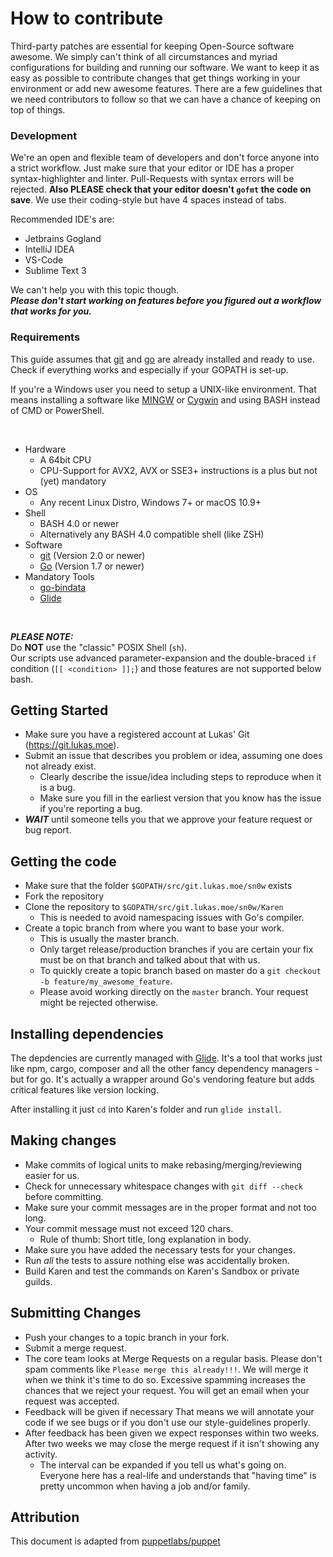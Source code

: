 # How to contribute

Third-party patches are essential for keeping Open-Source software awesome.
We simply can't think of all circumstances and myriad configurations for
building and running our software. We want to keep it as easy as possible to
contribute changes that get things working in your environment or add new awesome
features. There are a few guidelines that we need contributors to follow so that
we can have a chance of keeping on top of things.

### Development

We're an open and flexible team of developers and don't force anyone into a strict workflow.
Just make sure that your editor or IDE has a proper syntax-highlighter and linter.
Pull-Requests with syntax errors will be rejected.
**Also PLEASE check that your editor doesn't `gofmt` the code on save**.
We use their coding-style but have 4 spaces instead of tabs.

Recommended IDE's are:
- Jetbrains Gogland
- IntelliJ IDEA
- VS-Code
- Sublime Text 3

We can't help you with this topic though.<br>
***Please don't start working on features before you figured out a workflow that works for you.***

### Requirements

This guide assumes that [git](http://git-scm.com) and [go](http://golang.org)  are already installed and ready to use.
Check if everything works and especially if your GOPATH is set-up.

If you're a Windows user you need to setup a UNIX-like environment.
That means installing a software like [MINGW](http://www.mingw.org/) or [Cygwin](https://www.cygwin.com/)
and using BASH instead of CMD or PowerShell.

<br>

- Hardware
    - A 64bit CPU
    - CPU-Support for AVX2, AVX or SSE3+ instructions is a plus but not (yet) mandatory
- OS
    - Any recent Linux Distro, Windows 7+ or macOS 10.9+
- Shell
    - BASH 4.0 or newer
    - Alternatively any BASH 4.0 compatible shell (like ZSH)
- Software
    -  [git](http://git-scm.com) (Version 2.0 or newer)
    -  [Go](http://golang.org) (Version 1.7 or newer)
- Mandatory Tools
    - [go-bindata](https://github.com/jteeuwen/go-bindata)
    - [Glide](https://glide.sh/)

<br>

***PLEASE NOTE:***<br>
Do **NOT** use the "classic" POSIX Shell (`sh`).<br>
Our scripts use advanced parameter-expansion and the double-braced `if` condition (`[[ <condition> ]];`) and those features
are not supported below bash.

## Getting Started

* Make sure you have a registered account at Lukas' Git (https://git.lukas.moe).
* Submit an issue that describes you problem or idea, assuming one does not already exist.
  * Clearly describe the issue/idea including steps to reproduce when it is a bug.
  * Make sure you fill in the earliest version that you know has the issue if you're reporting a bug.
* ***WAIT*** until someone tells you that we approve your feature request or bug report.

## Getting the code

* Make sure that the folder `$GOPATH/src/git.lukas.moe/sn0w` exists
* Fork the repository
* Clone the repository to `$GOPATH/src/git.lukas.moe/sn0w/Karen`
    * This is needed to avoid namespacing issues with Go's compiler.
* Create a topic branch from where you want to base your work.
  * This is usually the master branch.
  * Only target release/production branches if you are certain your fix must be on that branch and talked about that with us.
  * To quickly create a topic branch based on master do a `git checkout -b feature/my_awesome_feature`.
  * Please avoid working directly on the `master` branch. Your request might be rejected otherwise.

## Installing dependencies

The depdencies are currently managed with [Glide](https://glide.sh/).
It's a tool that works just like npm, cargo, composer and all the other fancy dependency managers - but for go.
It's actually a wrapper around Go's vendoring feature but adds critical features like version locking.

After installing it just `cd` into Karen's folder and run `glide install`.

## Making changes
* Make commits of logical units to make rebasing/merging/reviewing easier for us.
* Check for unnecessary whitespace changes with `git diff --check` before committing.
* Make sure your commit messages are in the proper format and not too long.
* Your commit message must not exceed 120 chars.
    * Rule of thumb: Short title, long explanation in body.
* Make sure you have added the necessary tests for your changes.
* Run _all_ the tests to assure nothing else was accidentally broken.
* Build Karen and test the commands on Karen's Sandbox or private guilds.

## Submitting Changes

* Push your changes to a topic branch in your fork.
* Submit a merge request.
* The core team looks at Merge Requests on a regular basis.
Please don't spam comments like `Please merge this already!!!`.
We will merge it when we think it's time to do so.
Excessive spamming increases the chances that we reject your request.
You will get an email when your request was accepted.
* Feedback will be given if necessary
That means we will annotate your code if we see bugs or if you don't use our
style-guidelines properly.
* After feedback has been given we expect responses within two weeks. After two
  weeks we may close the merge request if it isn't showing any activity.
    * The interval can be expanded if you tell us what's going on. Everyone here has a real-life and understands that
      "having time" is pretty uncommon when having a job and/or family.

## Attribution
This document is adapted from [puppetlabs/puppet](https://github.com/puppetlabs/puppet)
